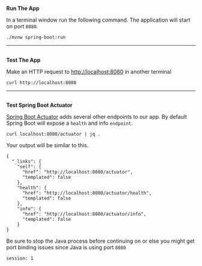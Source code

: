 
## 
**Run The App**

In a terminal window run the following command.  The application will start on port `8080`.

```execute-1
./mvnw spring-boot:run
```

---


## 
**Test The App**

Make an HTTP request to [http://localhost:8080](http://localhost:8080/) in another terminal


```execute-2
curl http://localhost:8080
```

---


## 
**Test Spring Boot Actuator**

[Spring Boot Actuator](https://docs.spring.io/spring-boot/docs/current/reference/html/production-ready-features.html) adds several other endpoints to our app.
By default Spring Boot will expose a `health` and info `endpoint`.


```execute-2
curl localhost:8080/actuator | jq .
```

Your output will be similar to this.
```
{
  "_links": {
    "self": {
      "href": "http://localhost:8080/actuator",
      "templated": false
    },
    "health": {
      "href": "http://localhost:8080/actuator/health",
      "templated": false
    },
    "info": {
      "href": "http://localhost:8080/actuator/info",
      "templated": false
    }
}
```


Be sure to stop the Java process before continuing on or else you might get port binding issues since Java is using port `8080`

```terminal:interrupt
session: 1
```
